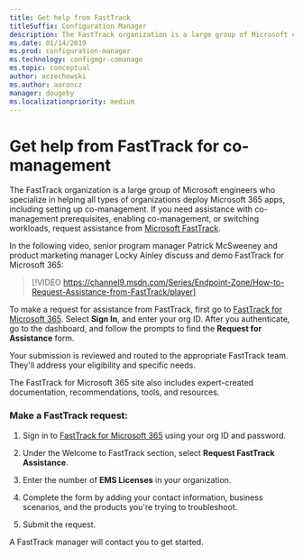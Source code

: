 ```yaml
---
title: Get help from FastTrack
titleSuffix: Configuration Manager
description: The FastTrack organization is a large group of Microsoft engineers who specialize in helping all types of organizations deploy Microsoft 365
ms.date: 01/14/2019
ms.prod: configuration-manager
ms.technology: configmgr-comanage
ms.topic: conceptual
author: aczechowski
ms.author: aaroncz
manager: dougeby
ms.localizationpriority: medium
---
```


# Get help from FastTrack for co-management

The FastTrack organization is a large group of Microsoft engineers who specialize in helping all types of organizations deploy Microsoft 365 apps, including setting up co-management. If you need assistance with co-management prerequisites, enabling co-management, or switching workloads, request assistance from [Microsoft FastTrack](https://Microsoft.com/FastTrack/). 

In the following video, senior program manager Patrick McSweeney and product marketing manager Locky Ainley discuss and demo FastTrack for Microsoft 365:

> [!VIDEO https://channel9.msdn.com/Series/Endpoint-Zone/How-to-Request-Assistance-from-FastTrack/player]

To make a request for assistance from FastTrack, first go to [FastTrack for Microsoft 365](https://www.microsoft.com/fasttrack/microsoft-365/security). Select **Sign In**, and enter your org ID. After you authenticate, go to the dashboard, and follow the prompts to find the **Request for Assistance** form.

Your submission is reviewed and routed to the appropriate FastTrack team. They'll address your eligibility and specific needs. 

The FastTrack for Microsoft 365 site also includes expert-created documentation, recommendations, tools, and resources.


### Make a FastTrack request:

1. Sign in to [FastTrack for Microsoft 365](https://www.microsoft.com/fasttrack/microsoft-365/security) using your org ID and password.  

2. Under the Welcome to FastTrack section, select **Request FastTrack Assistance**.  

3. Enter the number of **EMS Licenses** in your organization.  

4. Complete the form by adding your contact information, business scenarios, and the products you're trying to troubleshoot.

5. Submit the request. 

A FastTrack manager will contact you to get started.
